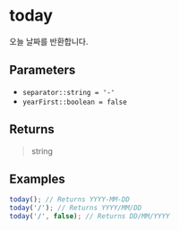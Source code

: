 # today <Lang js />

오늘 날짜를 반환합니다.

## Parameters

- `separator::string = '-'`
- `yearFirst::boolean = false`

## Returns

> string

## Examples

```javascript
today(); // Returns YYYY-MM-DD
today('/'); // Returns YYYY/MM/DD
today('/', false); // Returns DD/MM/YYYY
```
